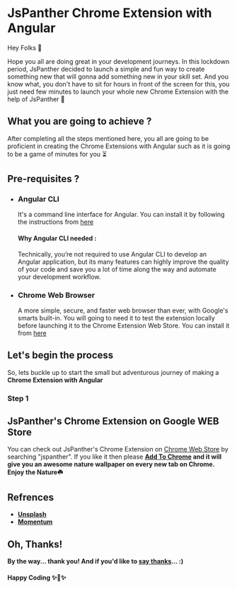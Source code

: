 # JsPanther Chrome Extension with Angular

Hey Folks :wave:

Hope you all are doing great in your development journeys. 
In this lockdown period, JsPanther decided to launch a simple and fun way to create something new that will gonna add something new in your skill set. And you know what, you don't have to sit for hours in front of the screen for this, you just need few minutes to launch your whole new Chrome Extension with the help of JsPanther :slightly_smiling_face:

## What you are going to achieve ?
After completing all the steps mentioned here, you all are going to be proficient in creating the Chrome Extensions with Angular such as it is going to be a game of minutes for you :hourglass_flowing_sand:	

## Pre-requisites ?
* ### Angular CLI 
    It's a command line interface for Angular. You can install it by following the instructions from [here](https://cli.angular.io/)
    #### Why Angular CLI needed :
    Technically, you’re not required to use Angular CLI to develop an Angular application, but its many features can highly       improve the quality of your code and save you a lot of time along the way and automate your development workflow.
* ### Chrome Web Browser
    A more simple, secure, and faster web browser than ever, with Google's smarts built-in. You will going to need it to test the extension locally before launching it to the Chrome Extension Web Store. You can install it from [here](https://www.google.com/chrome/)

## Let's begin the process

So, lets buckle up to start the small but adventurous journey of making a <strong>Chrome Extension with Angular</strong>

### Step 1

## JsPanther's Chrome Extension on Google WEB Store
You can check out JsPanther's Chrome Extension on [Chrome Web Store](https://chrome.google.com/webstore/category/extensions?hl=en) by searching "jspanther". If you like it then please <strong>[Add To Chrome](https://chrome.google.com/webstore/detail/jspanther/ndcjllhdgddojandognggpbnfdjiomfn?hl=en) and it will give you an awesome nature wallpaper on every new tab on Chrome. Enjoy the Nature:shamrock:

## Refrences

* [Unsplash](https://unsplash.com/)
* [Momentum](https://chrome.google.com/webstore/detail/momentum/laookkfknpbbblfpciffpaejjkokdgca?hl=en)

## Oh, Thanks!
By the way... thank you! And if you'd like to [say thanks](https://saythanks.io/to/jspantherbd%40gmail.com)... :) 

#### Happy Coding ✨🍰✨
